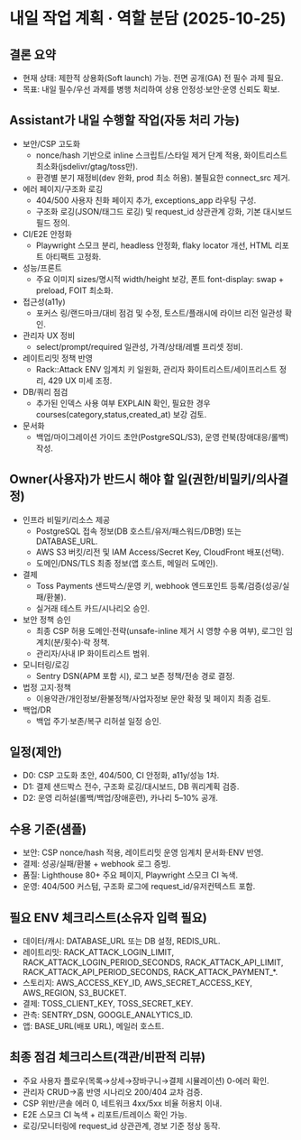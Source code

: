 # 내일 작업 계획 · 역할 분담 (2025-10-25)

## 결론 요약
- 현재 상태: 제한적 상용화(Soft launch) 가능. 전면 공개(GA) 전 필수 과제 필요.
- 목표: 내일 필수/우선 과제를 병행 처리하여 상용 안정성·보안·운영 신뢰도 확보.

## Assistant가 내일 수행할 작업(자동 처리 가능)
- 보안/CSP 고도화
  - nonce/hash 기반으로 inline 스크립트/스타일 제거 단계 적용, 화이트리스트 최소화(jsdelivr/gtag/toss만).
  - 환경별 분기 재정비(dev 완화, prod 최소 허용). 불필요한 connect_src 제거.
- 에러 페이지/구조화 로깅
  - 404/500 사용자 친화 페이지 추가, exceptions_app 라우팅 구성.
  - 구조화 로깅(JSON/태그드 로깅) 및 request_id 상관관계 강화, 기본 대시보드 필드 정의.
- CI/E2E 안정화
  - Playwright 스모크 분리, headless 안정화, flaky locator 개선, HTML 리포트 아티팩트 고정화.
- 성능/프론트
  - 주요 이미지 sizes/명시적 width/height 보강, 폰트 font-display: swap + preload, FOIT 최소화.
- 접근성(a11y)
  - 포커스 링/랜드마크/대비 점검 및 수정, 토스트/플래시에 라이브 리전 일관성 확인.
- 관리자 UX 정비
  - select/prompt/required 일관성, 가격/상태/레벨 프리셋 정비.
- 레이트리밋 정책 반영
  - Rack::Attack ENV 임계치 키 일원화, 관리자 화이트리스트/세이프리스트 정리, 429 UX 미세 조정.
- DB/쿼리 점검
  - 추가된 인덱스 사용 여부 EXPLAIN 확인, 필요한 경우 courses(category,status,created_at) 보강 검토.
- 문서화
  - 백업/마이그레이션 가이드 초안(PostgreSQL/S3), 운영 런북(장애대응/롤백) 작성.

## Owner(사용자)가 반드시 해야 할 일(권한/비밀키/의사결정)
- 인프라 비밀키/리소스 제공
  - PostgreSQL 접속 정보(DB 호스트/유저/패스워드/DB명) 또는 DATABASE_URL.
  - AWS S3 버킷/리전 및 IAM Access/Secret Key, CloudFront 배포(선택).
  - 도메인/DNS/TLS 최종 정보(앱 호스트, 메일러 도메인).
- 결제
  - Toss Payments 샌드박스/운영 키, webhook 엔드포인트 등록/검증(성공/실패/환불).
  - 실거래 테스트 카드/시나리오 승인.
- 보안 정책 승인
  - 최종 CSP 허용 도메인·전략(unsafe-inline 제거 시 영향 수용 여부), 로그인 임계치(분/횟수)·락 정책.
  - 관리자/사내 IP 화이트리스트 범위.
- 모니터링/로깅
  - Sentry DSN(APM 포함 시), 로그 보존 정책/전송 경로 결정.
- 법정 고지·정책
  - 이용약관/개인정보/환불정책/사업자정보 문안 확정 및 페이지 최종 검토.
- 백업/DR
  - 백업 주기·보존/복구 리허설 일정 승인.

## 일정(제안)
- D0: CSP 고도화 초안, 404/500, CI 안정화, a11y/성능 1차.
- D1: 결제 샌드박스 전수, 구조화 로깅/대시보드, DB 쿼리계획 검증.
- D2: 운영 리허설(롤백/백업/장애훈련), 카나리 5–10% 공개.

## 수용 기준(샘플)
- 보안: CSP nonce/hash 적용, 레이트리밋 운영 임계치 문서화·ENV 반영.
- 결제: 성공/실패/환불 + webhook 로그 증빙.
- 품질: Lighthouse 80+ 주요 페이지, Playwright 스모크 CI 녹색.
- 운영: 404/500 커스텀, 구조화 로그에 request_id/유저컨텍스트 포함.

## 필요 ENV 체크리스트(소유자 입력 필요)
- 데이터/캐시: DATABASE_URL 또는 DB 설정, REDIS_URL.
- 레이트리밋: RACK_ATTACK_LOGIN_LIMIT, RACK_ATTACK_LOGIN_PERIOD_SECONDS, RACK_ATTACK_API_LIMIT, RACK_ATTACK_API_PERIOD_SECONDS, RACK_ATTACK_PAYMENT_*.
- 스토리지: AWS_ACCESS_KEY_ID, AWS_SECRET_ACCESS_KEY, AWS_REGION, S3_BUCKET.
- 결제: TOSS_CLIENT_KEY, TOSS_SECRET_KEY.
- 관측: SENTRY_DSN, GOOGLE_ANALYTICS_ID.
- 앱: BASE_URL(배포 URL), 메일러 호스트.

## 최종 점검 체크리스트(객관/비판적 리뷰)
- 주요 사용자 플로우(목록→상세→장바구니→결제 시뮬레이션) 0-에러 확인.
- 관리자 CRUD→홈 반영 시나리오 200/404 교차 검증.
- CSP 위반/콘솔 에러 0, 네트워크 4xx/5xx 비율 허용치 이내.
- E2E 스모크 CI 녹색 + 리포트/트레이스 확인 가능.
- 로깅/모니터링에 request_id 상관관계, 경보 기준 정상 동작.
